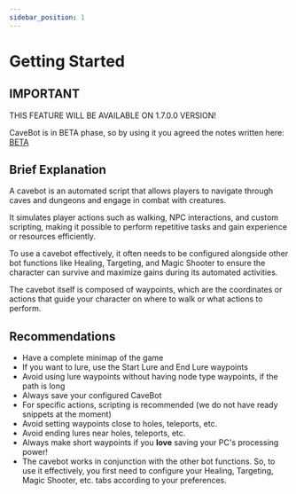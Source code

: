 ```yaml
---
sidebar_position: 1
---
```


# Getting Started
## IMPORTANT
THIS FEATURE WILL BE AVAILABLE ON 1.7.0.0 VERSION!

CaveBot is in BETA phase, so by using it you agreed the notes written here: [BETA](../about_beta)

## Brief Explanation
A cavebot is an automated script that allows players to navigate through caves and dungeons and engage in combat with creatures.

It simulates player actions such as walking, NPC interactions, and custom scripting, making it possible to perform repetitive tasks and gain experience or resources efficiently.

To use a cavebot effectively, it often needs to be configured alongside other bot functions like Healing, Targeting, and Magic Shooter to ensure the character can survive and maximize gains during its automated activities.

The cavebot itself is composed of waypoints, which are the coordinates or actions that guide your character on where to walk or what actions to perform.

## Recommendations
- Have a complete minimap of the game
- If you want to lure, use the Start Lure and End Lure waypoints
- Avoid using lure waypoints without having node type waypoints, if the path is long
- Always save your configured CaveBot
- For specific actions, scripting is recommended (we do not have ready snippets at the moment)
- Avoid setting waypoints close to holes, teleports, etc.
- Avoid ending lures near holes, teleports, etc.
- Always make short waypoints if you **love** saving your PC's processing power!
- The cavebot works in conjunction with the other bot functions. So, to use it effectively, you first need to configure your Healing, Targeting, Magic Shooter, etc. tabs according to your preferences.